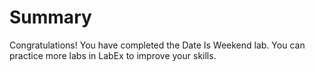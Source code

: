 # Summary

Congratulations! You have completed the Date Is Weekend lab. You can practice more labs in LabEx to improve your skills.
